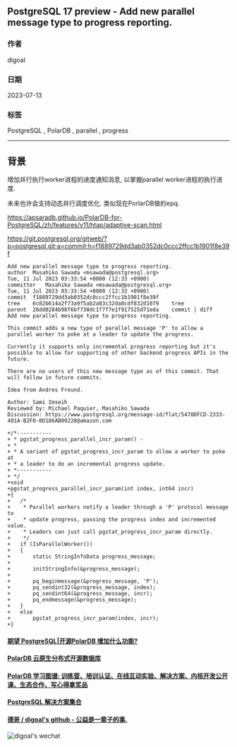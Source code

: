 ## PostgreSQL 17 preview - Add new parallel message type to progress reporting.  
                                                                                                                              
### 作者                                                                                                        
digoal                                                                                                        
                                                                                                        
### 日期                                                                                                        
2023-07-13                                                                                                    
                                                                                              
### 标签                                                                                                        
PostgreSQL , PolarDB , parallel , progress            
                                                                                                        
----                                                                                                        
                                                                                                        
## 背景    
增加并行执行worker进程的进度通知消息, 以掌握parallel worker进程的执行进度.   
  
未来也许会支持动态并行调度优化. 类似现在PorlarDB做的epq.  
  
https://apsaradb.github.io/PolarDB-for-PostgreSQL/zh/features/v11/htap/adaptive-scan.html  
  
https://git.postgresql.org/gitweb/?p=postgresql.git;a=commit;h=f1889729dd3ab0352dc0ccc2ffcc1b1901f8e39f  
  
```  
Add new parallel message type to progress reporting.  
author	Masahiko Sawada <msawada@postgresql.org>	  
Tue, 11 Jul 2023 03:33:54 +0000 (12:33 +0900)  
committer	Masahiko Sawada <msawada@postgresql.org>	  
Tue, 11 Jul 2023 03:33:54 +0000 (12:33 +0900)  
commit	f1889729dd3ab0352dc0ccc2ffcc1b1901f8e39f  
tree	6c82b614a2f73a9f5ab2a83c32da8cdf832d1079	tree  
parent	26dd0284b98f6bf730dc1f7f7e1f917525d71eda	commit | diff  
Add new parallel message type to progress reporting.  
  
This commit adds a new type of parallel message 'P' to allow a  
parallel worker to poke at a leader to update the progress.  
  
Currently it supports only incremental progress reporting but it's  
possible to allow for supporting of other backend progress APIs in the  
future.  
  
There are no users of this new message type as of this commit. That  
will follow in future commits.  
  
Idea from Andres Freund.  
  
Author: Sami Imseih  
Reviewed by: Michael Paquier, Masahiko Sawada  
Discussion: https://www.postgresql.org/message-id/flat/5478DFCD-2333-401A-B2F0-0D186AB09228@amazon.com  
```  

  
```  
+/*-----------  
+ * pgstat_progress_parallel_incr_param() -  
+ *  
+ * A variant of pgstat_progress_incr_param to allow a worker to poke at  
+ * a leader to do an incremental progress update.  
+ *-----------  
+ */  
+void  
+pgstat_progress_parallel_incr_param(int index, int64 incr)  
+{  
+   /*  
+    * Parallel workers notify a leader through a 'P' protocol message to  
+    * update progress, passing the progress index and incremented value.  
+    * Leaders can just call pgstat_progress_incr_param directly.  
+    */  
+   if (IsParallelWorker())  
+   {  
+       static StringInfoData progress_message;  
+  
+       initStringInfo(&progress_message);  
+  
+       pq_beginmessage(&progress_message, 'P');  
+       pq_sendint32(&progress_message, index);  
+       pq_sendint64(&progress_message, incr);  
+       pq_endmessage(&progress_message);  
+   }  
+   else  
+       pgstat_progress_incr_param(index, incr);  
+}  
```  
  
  
#### [期望 PostgreSQL|开源PolarDB 增加什么功能?](https://github.com/digoal/blog/issues/76 "269ac3d1c492e938c0191101c7238216")
  
  
#### [PolarDB 云原生分布式开源数据库](https://github.com/ApsaraDB "57258f76c37864c6e6d23383d05714ea")
  
  
#### [PolarDB 学习图谱: 训练营、培训认证、在线互动实验、解决方案、内核开发公开课、生态合作、写心得拿奖品](https://www.aliyun.com/database/openpolardb/activity "8642f60e04ed0c814bf9cb9677976bd4")
  
  
#### [PostgreSQL 解决方案集合](../201706/20170601_02.md "40cff096e9ed7122c512b35d8561d9c8")
  
  
#### [德哥 / digoal's github - 公益是一辈子的事.](https://github.com/digoal/blog/blob/master/README.md "22709685feb7cab07d30f30387f0a9ae")
  
  
![digoal's wechat](../pic/digoal_weixin.jpg "f7ad92eeba24523fd47a6e1a0e691b59")
  
